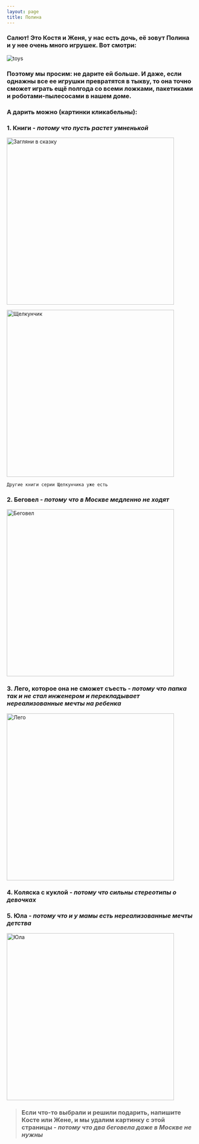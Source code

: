 ```yaml
---
layout: page
title: Полина
---
```


### Салют! Это Костя и Женя, у нас есть дочь, её зовут Полина и у нее **очень** много игрушек. Вот смотри: 

![toys](https://user-images.githubusercontent.com/5080414/111026083-7fd9af00-83f9-11eb-8edb-4eaae8b5d71a.png)

### Поэтому мы просим: не дарите ей больше. И даже, если однажны все ее игрушки превратятся в тыкву, то она точно сможет играть ещё полгода со всеми ложками, пакетиками и роботами-пылесосами в нашем доме. 

### А дарить можно (картинки кликабельны): 

### 1. Книги - *потому что пусть растет умненькой*  
<a href="https://www.spbdk.ru/catalog/item-zaglyani_v_skazku_interaktivnaya_kniga/?gclid=CjwKCAiA4rGCBhAQEiwAelVti_k7HM5MUBYwgTGvgcsqCK3szu3DrkhUP28uvOSY-CqOFeqM0I8bYRoCufwQAvD_BwE"><img src="https://user-images.githubusercontent.com/5080414/111026923-245df000-83fe-11eb-8d53-e84e6bafee6b.png" alt="Загляни в сказку" width="450"/></a>

<a href="https://www.ukazka.ru/catalog/book-velikie-kompozitory-detyam-shchelkunchik-petr-ilich-chajkovskij-473702.html?frommarket=https%3A%2F%2Fm.market.yandex.ru%2Fproduct--flint-k-velikie-kompozitory-detiam-shchelkunchik%2F354790094%3Fpda-redir%3D1&ymclid=16156321817609852482600001"><img src="https://user-images.githubusercontent.com/5080414/111027630-6be67b00-8402-11eb-9ce7-47f2e720f182.png" alt="Щелкунчик" width="450"/></a>
```
Другие книги серии Щелкунчика уже есть
```

### 2. Беговел - *потому что в Москве медленно не ходят*
<a href="https://pokupki.market.yandex.ru/product/begovel-triumf-active-al1201-zolotistyi/100941450742?show-uid=16156286620098206340406011&sku_main_pic=0"><img src="https://user-images.githubusercontent.com/5080414/111026599-0b543f80-83fc-11eb-80d6-23857031e860.png" alt="Беговел" width="450"/></a>


### 3. Лего, которое она не сможет съесть - *потому что папка так и не стал инженером и перекладывает нереализованные мечты на ребенка*
<a href="https://market.yandex.ru/product--konstruktor-mega-bloks-first-builders-dch63-bolshaia-sumka-stroitelia/13176259?cpa=0"><img src="https://user-images.githubusercontent.com/5080414/111026735-f6c47700-83fc-11eb-905b-917fbbef8cbe.png" alt="Лего" width="450"/></a>


### 4. Коляска с куклой - *потому что сильны стереотипы о девочках*


### 5. Юла - *потому что и у мамы есть нереализованные мечты детства*
<a href="https://www.detmir.ru/product/index/id/2407411/"><img src="https://user-images.githubusercontent.com/5080414/111027155-7a7f6300-83ff-11eb-85d2-084623aadb92.png" alt="Юла" width="450"/></a>

> ### Если что-то выбрали и решили подарить, напишите Косте или Жене, и мы удалим картинку с этой страницы - *потому что два беговела даже в Москве не нужны*

